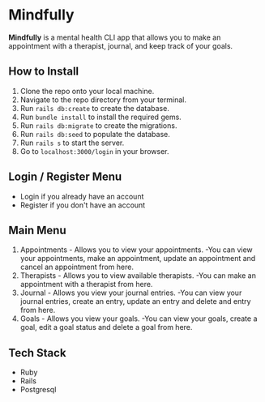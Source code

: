 # Mindfully
**Mindfully** is a mental health CLI app that allows you to make an appointment with a therapist, journal, and keep track of your goals.

## How to Install
1. Clone the repo onto your local machine.
1. Navigate to the repo directory from your terminal.
1. Run `rails db:create` to create the database.
1. Run `bundle install` to install the required gems.
1. Run `rails db:migrate` to create the migrations.
1. Run `rails db:seed` to populate the database.
1. Run `rails s` to start the server.
1. Go to `localhost:3000/login` in your browser.

## Login / Register Menu
- Login if you already have an account
- Register if you don't have an account

## Main Menu
1. Appointments - Allows you to view your appointments.
    -You can view your appointments, make an appointment, update an appointment and cancel an appointment from here.
2. Therapists - Allows you to view available therapists.
    -You can make an appointment with a therapist from here.
3. Journal - Allows you view your journal entries.
    -You can view your journal entries, create an entry, update an entry and delete and entry from here.
4. Goals - Allows you view your goals.
    -You can view your goals, create a goal, edit a goal status and delete a goal from here.


## Tech Stack
- Ruby
- Rails
- Postgresql
